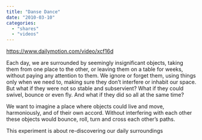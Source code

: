 ```yaml
---
title: "Danse Dance"
date: "2010-03-10"
categories: 
  - "shares"
  - "videos"
---
```


https://www.dailymotion.com/video/xcf16d

Each day, we are surrounded by seemingly insignificant objects, taking them from one place to the other, or leaving them on a table for weeks, without paying any attention to them. We ignore or forget them, using things only when we need to, making sure they don’t interfere or inhabit our space. But what if they were not so stable and subservient? What if they could swivel, bounce or even fly. And what if they did so all at the same time?

We want to imagine a place where objects could live and move, harmoniously, and of their own accord. Without interfering with each other these objects would bounce, roll, turn and cross each other’s paths.

This experiment is about re-discovering our daily surroundings
